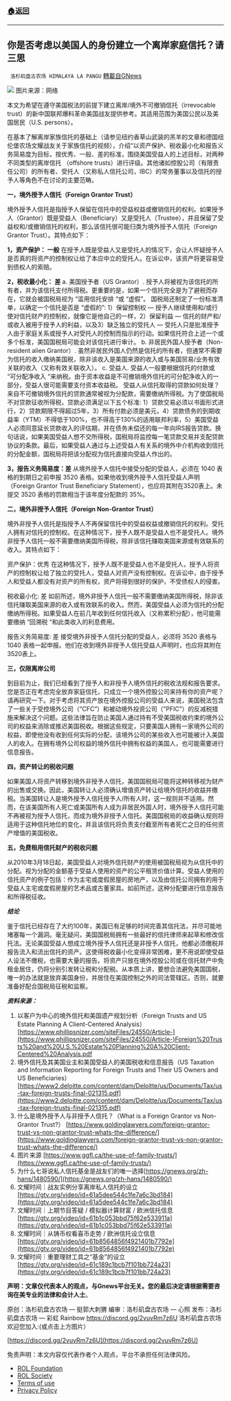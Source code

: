 ###  [:house:返回](README.md)
---


## 你是否考虑以美国人的身份建立一个离岸家庭信托？请三思
` 洛杉矶盘古农场 HIMALAYA LA PANGU` [轉載自GNews](https://gnews.org/zh-hans/2511768/)

![](https://assets.gnews.org/wp-content/uploads/2022/05/arj28-55prf.jpg) 
图片来源：网络
 
本文为希望在遵守美国税法的前提下建立离岸/境外不可撤销信托（irrevocable trust）的新中国联邦爆料革命美国战友提供参考。其适用范围为美国公民以及美国居民（U.S. persons）。
 
在基本了解离岸家族信托的基础上（请参见纽约香草山武装的羔羊的文章和德国纽伦堡农场文耀战友关于家族信托的视频），介绍“以资产保护、税收最小化和报告义务简易度为目标，按优秀、一般、差的标准，围绕美国受益人的上述目标，对两种不同类型的离岸信托 （offshore trusts）进行评级。其他诸如控股公司（有限责任公司）的所有者、受托人（又称私人信托公司，IBC）的常务董事以及信托的授予人等角色不在讨论的主要范畴。
 
**一，境外授予人信托（Foreign Grantor Trust）**
 
境外授予人信托是指授予人保留在信托中的受益权益或撤销信托的权利。如果授予人（Grantor）既是受益人（Beneficiary）又是受托人（Trustee），并且保留了受益权和/或撤销信托的权利，那么该信托很可能归类为境外授予人信托（Foreign Grantor Trust）。其特点如下：
 
**1，资产保护： 一般**
在授予人既是受益人又是受托人的情况下，会让人怀疑授予人是否真的将资产的控制权让给了本应中立的受托人。在诉讼中，该资产将更容易受到债权人的索赔。
 
**2，税收最小化： 差**
a. 美国授予者（US Grantor）. 授予人将被视为该信托的所有者，并为该信托支付所得税。更重要的是，如果一个信托完全是为了避税而存在，它就会被国税局视为 “滥用信托安排 “或 “虚假”。 国税局还制定了一份标准清单，以确定一个信托是否是 “虚假的”: 1）保留控制权 — 授予人继续使用和/或行使对信托财产的控制权，就像它是他自己的一样，2）保留利益 — 信托的财产和/或收入被用于授予人的利益，以及3）缺乏独立的受托人 — 受托人只是批准授予人由于家庭关系或授予人对受托人的控制而指示的行动。如果信托符合上述一个或多个标准，美国国税局可能会对该信托进行审计。
b. 非居民外国人授予者（Non-resident alien Grantor）. 虽然非居民外国人仍然是信托的所有者，但通常不需要为信托的收入缴纳美国税，除非该收入是美国来源的收入或与美国贸易/业务有效关联的收入（又称有效关联收入）。
c. 受益人. 受益人一般要根据信托的付款或 “可分配净收入 “来纳税。由于资本收益是不可撤销境外信托的可分配净收入的一部分，受益人很可能需要支付资本收益税。 受益人从信托取得的贷款如何处理？来自不可撤销境外信托的贷款通常被视为分配款，需要缴纳所得税。为了使国税局不对贷款征收所得税，贷款必须满足以下五个标准: 1）贷款交易必须以书面形式进行，2）贷款期限不得超过5年，3）所有付款必须是美元，4）贷款债务的到期收益率（YTM）不得低于100%，也不得高于130%的适用联邦利率，5）美国受益人必须同意延长贷款收入的评估期，并在债务未偿还的每一年向IRS报告贷款。换句话说，如果美国受益人想不交所得税，国税局将监控每一笔贷款交易并支配贷款协议的条款。最后，如果受益人通过与上述受益人有关系的境外中介机构收到信托的分配金额，国税局将把该分配视为信托直接向受益人作出的。
 
**3，报告义务简易度：差**
从境外授予人信托中接受分配的受益人，必须在 1040 表格的到期日之前申报 3520 表格。如果他收到境外授予人信托受益人声明（Foreign Grantor Trust Beneficiary Statement），也应将其附在3520表上。未提交 3520 表格的罚款相当于该年度分配款的 35%。
 
**二，境外非授予人信托（Foreign Non-Grantor Trust）**
 
境外非授予人信托是指授予人不再保留信托中的受益权益或撤销信托的权利。受托人拥有对信托的控制权。在这种情况下，授予人既不是受益人也不是受托人。境外非授予人信托一般不需要缴纳美国所得税，除非该信托赚取美国来源或有效联系的收入。其特点如下：
 
资产保护：优秀
在这种情况下，授予人既不是受益人也不是受托人，授予人将资产的控制权让给了独立的受托人，受益人对资产没有控制权。在诉讼中，由于授予人和受益人都没有对资产的所有权，资产将得到很好的保护，不受债权人的侵害。
 
税收最小化: 差
如前所述，境外非授予人信托一般不需要缴纳美国所得税，除非该信托赚取美国来源的收入或有效联系的收入。然而，美国受益人必须为信托的分配缴纳所得税。如果受益人在前几年收到任何信托收入（又称累积分配），他可能需要缴纳 “回溯税 “和此类收入的利息费用。
 
报告义务简易度: 差
接受境外非授予人信托分配的受益人，必须将 3520 表格与 1040 表格一起申报。他们在收到境外非授予人信托受益人声明时，也应将其附在3520表上。
 
**三，仅限离岸公司**
 
到目前为止，我们已经看到了授予人和非授予人境外信托的税收法规和报告要求。您是否正在考虑完全放弃家庭信托，只成立一个境外控股公司来持有你的资产呢？请再研究一下。对于考虑将其资产放在境外控股公司的受益人来说，美国税法包含了一些关于受控境外公司（”CFC”）和被动境外投资公司（”PFIC”）的反减税措施来解决这个问题。这些法律旨在防止美国人通过持有不受美国税收约束的境外公司的权益来消除或推迟美国税收。根据这些规定，只要美国人拥有一家境外公司的权益，即使他没有收到任何实际的分配，该境外公司的某些收入也可能被计入美国人的收入。在拥有境外公司权益的境外信托中拥有权益的美国人，也可能需要进行信息报告。
 
**四，资产转让的税收问题**
 
如果美国人将资产转移到境外非授予人信托，美国国税局可能将这种转移视为财产的出售或交换。因此，美国转让人必须确认增值资产转让给境外信托的收益并缴税。当美国转让人是境外授予人信托授予人/所有人时，这一规则并不适用。然而，在该美国所有人死亡或美国所有人成为非居民外国人时，境外授予人信托可能不再被视为授予人信托，而成为境外非授予人信托。美国国税局的收益确认规则将适用于这种信托地位的变化，并且该信托将负责支付截至所有者死亡之日的任何资产增值的美国税收。
 
**五，免费租用信托财产的税收问题**
 
从2010年3月18日起，美国受益人对境外信托财产的使用被国税局视为从信托中的分配。视为分配的金额基于受益人使用的资产的公平租赁价值计算。受益人使用的信托资产的例子包括：作为主宅或度假房屋的房地产，以及由信托公司拥有的用于受益人主宅或度假房屋的艺术品或古董家具。如前所述，这种分配要进行信息报告和所得税征收。
 
***结论***
 
鉴于信托已经存在了大约100年，美国已有足够的时间完善其信托法，并尽可能地堵塞每一个漏洞。毫无疑问，美国国税局拥有一些最好的信托律师来起草和修改信托法。无论美国受益人想成立境外授予人信托还是非授予人信托，他都必须缴税并报告流入和流出信托的资产。这使得税收最小化变得非常困难，更不用说即使受益人设法不缴税，也需要大量的报告。将资产只放在境外控股公司或在信托财产中免租金居住，仍将分别引发转让税和分配税。从本质上讲，要想合法避免美国国税，唯一的办法就是放弃美国身份，并居住在美国控制之外的司法管辖区。否则，就要准备好配合国税局征税和监察。
 
***资料来源：***
 
1. 以客户为中心的境外信托和美国遗产规划分析（Foreign Trusts and US Estate Planning A Client-Centered Analysis）[https://www.phillipsnizer.com/siteFiles/24550/Article-](https://www.phillipsnizer.com/siteFiles/24550/Article-)Foreign%20Trusts%20and%20U.S.%20Estate%20Planning%20A%20Client-Centered%20Analysis.pdf
2. 境外信托及其美国业主和美国受益人的美国税收和信息报告（US Taxation and Information Reporting for Foreign Trusts and Their US Owners and US Beneficiaries） [https://www2.deloitte.com/content/dam/Deloitte/us/Documents/Tax/us-tax-foreign-trusts-final-021315.pdf](https://www2.deloitte.com/content/dam/Deloitte/us/Documents/Tax/us-tax-foreign-trusts-final-021315.pdf)
3. 什么是境外授予人与非授予人信托？（What is a Foreign Grantor vs Non-Grantor Trust?） [https://www.goldinglawyers.com/foreign-grantor-trust-vs-non-grantor-trust-whats-the-difference/](https://www.goldinglawyers.com/foreign-grantor-trust-vs-non-grantor-trust-whats-the-difference/)
4. 图片来源 [https://www.ggfl.ca/the-use-of-family-trusts/](https://www.ggfl.ca/the-use-of-family-trusts/)
5. 为什么七哥说私人信托基金是战友们的唯一选择[https://gnews.org/zh-hans/1480590/](https://gnews.org/zh-hans/1480590/)
6. 文耀时间｜战友实例分享离岸私人信托的设立[https://gtv.org/video/id=61a5dee544c1fe7a6c3bd184](https://gtv.org/video/id=61a5dee544c1fe7a6c3bd184)
7. 文耀时间｜上期节目答疑 / 模拟器计算财富 / 欧洲信托信息[https://gtv.org/video/id=61b1c053bbd75f62e533911a](https://gtv.org/video/id=61b1c053bbd75f62e533911a)
8. 文耀时间｜从铸币权看喜币走势 / 欧洲信托设立信息 [https://gtv.org/video/id=61b8564856f4921401b7792e](https://gtv.org/video/id=61b8564856f4921401b7792e)
9. 文耀时间｜重要理财工具之“基金”的设立[https://gtv.org/video/id=61c189c1bcb7f101bb724a23](https://gtv.org/video/id=61c189c1bcb7f101bb724a23)

**声明：文章仅代表本人的观点，与Gnews平台无关。您的最后决定请根据需要咨询在美专业的法律和会计人士**。
 
原创：洛杉矶盘古农场 — 挺郭大刺猬
编审：洛杉矶盘古农场 — 心照
发布：洛杉矶盘古农场 — 彩虹 Rainbow
 https://discord.gg/2vuvRm7z6U 
洛杉矶盘古农场欢迎您加入:(或点击上方图片）
 
[https://discord.gg/2vuvRm7z6U](https://discord.gg/2vuvRm7z6U)

免责声明：本文内容仅代表作者个人观点，平台不承担任何法律风险。
  
- [ROL Foundation](https://rolfoundation.org/)
- [ROL Society](https://rolsociety.org/)
- [Terms of use](https://gnews.org/terms-of-use-3/)
- [Privacy Policy](https://gnews.org/privacy-policy/)
